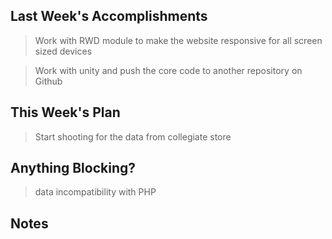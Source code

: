 ## Last Week's Accomplishments

> Work with RWD module to make the website responsive for all screen sized devices

> Work with unity and push the core code to another repository on Github

## This Week's Plan

> Start shooting for the data from collegiate store

## Anything Blocking?

> data incompatibility with PHP

## Notes

